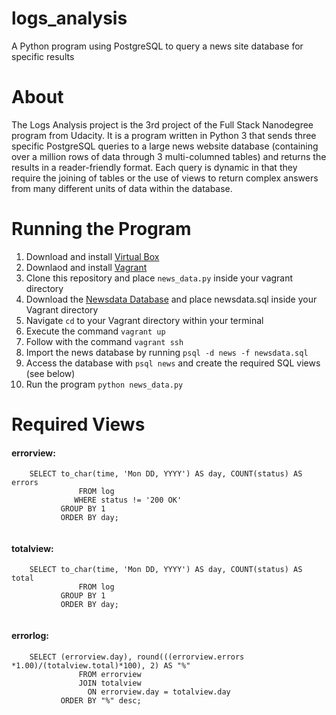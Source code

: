 # logs_analysis
A Python program using PostgreSQL to query a news site database for specific results
<br>
<h1>About</h1>
<p>The Logs Analysis project is the 3rd project of the Full Stack Nanodegree program from Udacity. 
   It is a program written in Python 3 that sends three specific PostgreSQL queries to a large news website database 
   (containing over a million rows of data through 3 multi-columned tables) and returns the results in 
   a reader-friendly format. Each query is dynamic in that they require the joining of tables or the 
   use of views to return complex answers from many different units of data within the database.</p>
   
   <h1>Running the Program</h1>
   <ol>
   <li>Download and install <a href='https://www.virtualbox.org/'>Virtual Box</a>
   <li>Downlaod and install <a href='https://www.vagrantup.com/downloads.html'>Vagrant</a>
   <li>Clone this repository and place <code>news_data.py</code> inside your vagrant directory
   <li>Download the <a href='http://bit.ly/2y4PPQy'>Newsdata Database</a> and place newsdata.sql inside your Vagrant directory
   <li>Navigate <code>cd</code> to your Vagrant directory within your terminal 
   <li>Execute the command <code>vagrant up</code>
   <li>Follow with the command <code>vagrant ssh</code>
   <li>Import the news database by running <code>psql -d news -f newsdata.sql</code>
   <li>Access the database with <code>psql news</code> and create the required SQL views (see below)
   <li>Run the program <code>python news_data.py</code>
   </ol>
   
<h1>Required Views</h1>
<h4>errorview:</h4>
<p><code>    SELECT to_char(time, 'Mon DD, YYYY') AS day, COUNT(status) AS errors
               FROM log
              WHERE status != '200 OK' 
           GROUP BY 1
           ORDER BY day;
   </code>
   
<h4>totalview:</h4>
<p><code>    SELECT to_char(time, 'Mon DD, YYYY') AS day, COUNT(status) AS total
               FROM log 
           GROUP BY 1
           ORDER BY day;
   </code>
   
<h4>errorlog:</h4>
<p><code>    SELECT (errorview.day), round(((errorview.errors *1.00)/(totalview.total)*100), 2) AS "%"
               FROM errorview 
               JOIN totalview 
                 ON errorview.day = totalview.day
           ORDER BY "%" desc;
   </code>

